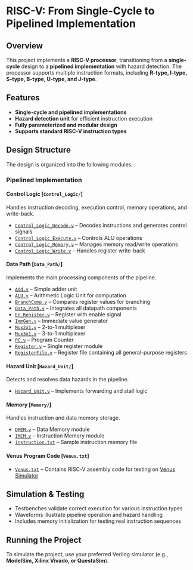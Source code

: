 # RISC-V: From Single-Cycle to Pipelined Implementation  

## Overview  
This project implements a **RISC-V processor**, transitioning from a **single-cycle** design to a **pipelined implementation** with hazard detection. The processor supports multiple instruction formats, including **R-type, I-type, S-type, B-type, U-type, and J-type**.  

## Features  
- **Single-cycle and pipelined implementations**  
- **Hazard detection unit** for efficient instruction execution  
- **Fully parameterized and modular design**  
- **Supports standard RISC-V instruction types**  

## Design Structure  

The design is organized into the following modules:  

### **Pipelined Implementation**  

#### **Control Logic** [`Control_Logic/`]  
Handles instruction decoding, execution control, memory operations, and write-back.  
- [`Control_Logic_Decode.v`](Control_Logic/Control_Logic_Decode.v) – Decodes instructions and generates control signals  
- [`Control_Logic_Execute.v`](Control_Logic/Control_Logic_Execute.v) – Controls ALU operations  
- [`Control_Logic_Memory.v`](Control_Logic/Control_Logic_Memory.v) – Manages memory read/write operations  
- [`Control_Logic_Write.v`](Control_Logic/Control_Logic_Write.v) – Handles register write-back  

#### **Data Path** [`Data_Path/`]  
Implements the main processing components of the pipeline.  
- [`Add.v`](Data_Path/Add.v) – Simple adder unit  
- [`ALU.v`](Data_Path/ALU.v) – Arithmetic Logic Unit for computation  
- [`BranchComp.v`](Data_Path/BranchComp.v) – Compares register values for branching  
- [`Data_Path.v`](Data_Path/Data_Path.v) – Integrates all datapath components  
- [`En_Register.v`](Data_Path/En_Register.v) – Register with enable signal  
- [`ImmGen.v`](Data_Path/ImmGen.v) – Immediate value generator  
- [`Mux2x1.v`](Data_Path/Mux2x1.v) – 2-to-1 multiplexer  
- [`Mux3x1.v`](Data_Path/Mux3v1.v) – 3-to-1 multiplexer  
- [`PC.v`](Data_Path/PC.v) – Program Counter  
- [`Register.v`](Data_Path/Register.v) – Single register module  
- [`RegisterFile.v`](Data_Path/RegisterFile.v) – Register file containing all general-purpose registers  

#### **Hazard Unit** [`Hazard_Unit/`]  
Detects and resolves data hazards in the pipeline.  
- [`Hazard_Unit.v`](Hazard_Unit/Hazard_Unit.v) – Implements forwarding and stall logic  

#### **Memory** [`Memory/`]  
Handles instruction and data memory storage.  
- [`DMEM.v`](Memory/DMEM.v) – Data Memory module  
- [`IMEM.v`](Memory/IMEM.v) – Instruction Memory module  
- [`instruction.txt`](Memory/instruction.txt) – Sample instruction memory file  

#### **Venus Program Code** [`Venus.txt`]  
- [`Venus.txt`](Venus.txt) – Contains RISC-V assembly code for testing on [Venus Simulator](https://venus.cs61a.org/)  

## Simulation & Testing  
- Testbenches validate correct execution for various instruction types  
- Waveforms illustrate pipeline operation and hazard handling  
- Includes memory initialization for testing real instruction sequences  

## Running the Project  
To simulate the project, use your preferred Verilog simulator (e.g., **ModelSim, Xilinx Vivado, or QuestaSim**).  
